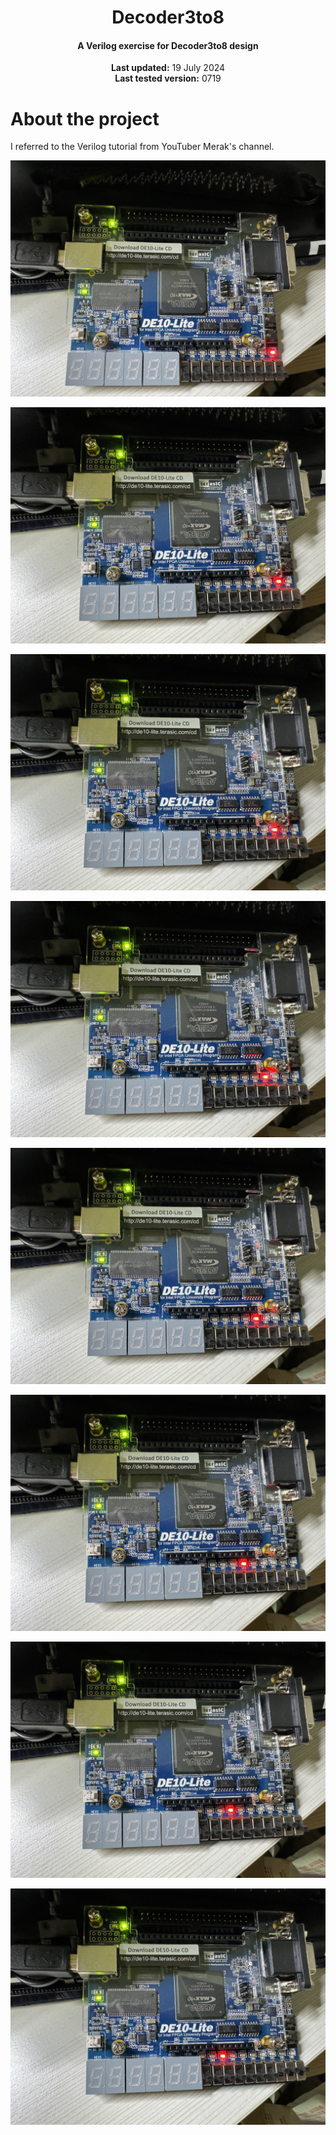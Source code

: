 <center>
    <h1 align="center">Decoder3to8</h1>
    <h4 align="center">A Verilog exercise for Decoder3to8 design</strong> </h4>
    <p align="center">
        <strong>Last updated:</strong> 19 July 2024<br>
        <strong>Last tested version:</strong> 0719
    </p> 
</center>

# About the project
I referred to the Verilog tutorial from YouTuber Merak's channel.

![DIN_000](./img/DIN_000.jpg)

![DIN_001](./img/DIN_001.jpg)

![DIN_010](./img/DIN_010.jpg)

![DIN_011](./img/DIN_011.jpg)

![DIN_100](./img/DIN_100.jpg)

![DIN_101](./img/DIN_101.jpg)

![DIN_110](./img/DIN_110.jpg)

![DIN_111](./img/DIN_111.jpg)
